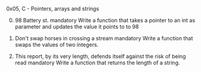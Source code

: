 0x05, C - Pointers, arrays and strings

0. 98 Battery st.
mandatory
Write a function that takes a pointer to an int as parameter and updates the value it points to to 98

1. Don't swap horses in crossing a stream
mandatory
Write a function that swaps the values of two integers.

2. This report, by its very length, defends itself against the risk of being read
mandatory
Write a function that returns the length of a string.
